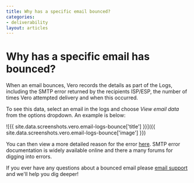 ```yaml
---
title: Why has a specific email bounced?
categories:
- deliverability
layout: articles
---
```


# Why has a specific email has bounced?

When an email bounces, Vero records the details as part of the Logs, including the SMTP error returned by the recipients ISP/ESP, the number of times Vero attempted delivery and when this occurred.

To see this data, select an email in the logs and choose *View email data* from the options dropdown. An example is below:

![{{ site.data.screenshots.vero.email-logs-bounce['title'] }}]({{ site.data.screenshots.vero.email-logs-bounce['image'] }})

You can then view a more detailed reason for the error [here](http://www.serversmtp.com/en/smtp-error). SMTP error documentation is widely available online and there a many forums for digging into errors.

If you ever have any questions about a bounced email please [email support](mailto:support@getvero.com) and we'll help you dig deeper!